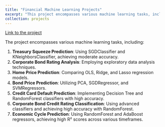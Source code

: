 ```yaml
---
title: "Financial Machine Learning Projects"
excerpt: "This project encompasses various machine learning tasks, including Treasury Squeeze Prediction, Corporate Bond Rating Analysis, Home Price Prediction, Bond Price Prediction, Credit Card Default Prediction, Corporate Bond Credit Rating Classification, and Economic Cycle Prediction.<br>[Link to the project](https://github.com/SamanvayMS/machine-learning-lab)"
collection: projects
---
```

[Link to the project](https://github.com/SamanvayMS/machine-learning-lab)

The project encompasses various machine learning tasks, including:

1. **Treasury Squeeze Prediction**: Using SGDClassifier and KNeighborsClassifier, achieving moderate accuracy.
2. **Corporate Bond Rating Analysis**: Employing exploratory data analysis techniques.
3. **Home Price Prediction**: Comparing OLS, Ridge, and Lasso regression models.
4. **Bond Price Prediction**: Utilizing PCA, SGDRegressor, and SVMRegressors.
5. **Credit Card Default Prediction**: Implementing Decision Tree and RandomForest classifiers with high accuracy.
6. **Corporate Bond Credit Rating Classification**: Using advanced classifiers and achieving high accuracy with RandomForest.
7. **Economic Cycle Prediction**: Using RandomForest and AdaBoost regressors, achieving high R² scores across various timeframes.

